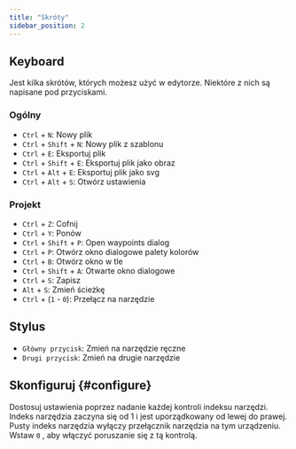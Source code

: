 ```yaml
---
title: "Skróty"
sidebar_position: 2
---
```



## Keyboard

Jest kilka skrótów, których możesz użyć w edytorze. Niektóre z nich są napisane pod przyciskami.

### Ogólny

* `Ctrl` + `N`: Nowy plik
* `Ctrl` + `Shift` + `N`: Nowy plik z szablonu
* `Ctrl` + `E`: Eksportuj plik
* `Ctrl` + `Shift` + `E`: Eksportuj plik jako obraz
* `Ctrl` + `Alt` + `E`: Eksportuj plik jako svg
* `Ctrl` + `Alt` + `S`: Otwórz ustawienia

### Projekt

* `Ctrl` + `Z`: Cofnij
* `Ctrl` + `Y`: Ponów
* `Ctrl` + `Shift` + `P`: Open waypoints dialog
* `Ctrl` + `P`: Otwórz okno dialogowe palety kolorów
* `Ctrl` + `B`: Otwórz okno w tle
* `Ctrl` + `Shift` + `A`: Otwarte okno dialogowe
* `Ctrl` + `S`: Zapisz
* `Alt` + `S`: Zmień ścieżkę
* `Ctrl` + (`1` - `0`): Przełącz na narzędzie

## Stylus

* `Główny przycisk`: Zmień na narzędzie ręczne
* `Drugi przycisk`: Zmień na drugie narzędzie

## Skonfiguruj {#configure}

Dostosuj ustawienia poprzez nadanie każdej kontroli indeksu narzędzi. Indeks narzędzia zaczyna się od 1 i jest uporządkowany od lewej do prawej. Pusty indeks narzędzia wyłączy przełącznik narzędzia na tym urządzeniu. Wstaw `0` , aby włączyć poruszanie się z tą kontrolą.
